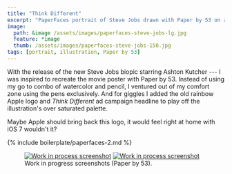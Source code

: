 ```yaml
---
title: "Think Different"
excerpt: "PaperFaces portrait of Steve Jobs drawn with Paper by 53 on an iPad."
image: 
  path: &image /assets/images/paperfaces-steve-jobs-lg.jpg 
  feature: *image
  thumb: /assets/images/paperfaces-steve-jobs-150.jpg
tags: [portrait, illustration, Paper by 53]
---
```


With the release of the new Steve Jobs biopic starring Ashton Kutcher --- I was inspired to recreate the movie poster with Paper by 53. Instead of using my go to combo of watercolor and pencil, I ventured out of my comfort zone using the pens exclusively. And for giggles I added the old rainbow Apple logo and *Think Different* ad campaign headline to play off the illustration's over saturated palette. 

Maybe Apple should bring back this logo, it would feel right at home with iOS 7 wouldn't it?

{% include boilerplate/paperfaces-2.md %}

<figure class="half">
	<a href="{{ site.url }}/assets/images/paperfaces-steve-jobs-process-1-lg.jpg"><img src="{{ site.url }}/assets/images/paperfaces-steve-jobs-process-1-600.jpg" alt="Work in process screenshot"></a>
	<a href="{{ site.url }}/assets/images/paperfaces-steve-jobs-process-2-lg.jpg"><img src="{{ site.url }}/assets/images/paperfaces-steve-jobs-process-2-600.jpg" alt="Work in process screenshot"></a>
	<figcaption>Work in progress screenshots (Paper by 53).</figcaption>
</figure>